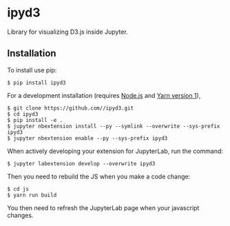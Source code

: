 # ipyd3

Library for visualizing D3.js inside Jupyter.

## Installation

To install use pip:

    $ pip install ipyd3

For a development installation (requires [Node.js](https://nodejs.org) and [Yarn version 1](https://classic.yarnpkg.com/)),

    $ git clone https://github.com//ipyd3.git
    $ cd ipyd3
    $ pip install -e .
    $ jupyter nbextension install --py --symlink --overwrite --sys-prefix ipyd3
    $ jupyter nbextension enable --py --sys-prefix ipyd3

When actively developing your extension for JupyterLab, run the command:

    $ jupyter labextension develop --overwrite ipyd3

Then you need to rebuild the JS when you make a code change:

    $ cd js
    $ yarn run build

You then need to refresh the JupyterLab page when your javascript changes.
